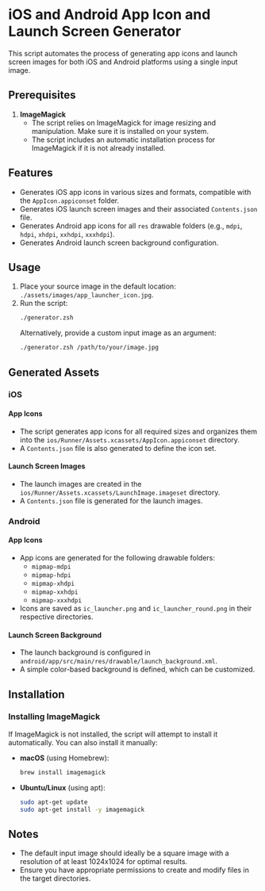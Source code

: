 # iOS and Android App Icon and Launch Screen Generator

This script automates the process of generating app icons and launch screen images for both iOS and Android platforms using a single input image.

## Prerequisites

1. **ImageMagick**
   - The script relies on ImageMagick for image resizing and manipulation. Make sure it is installed on your system.
   - The script includes an automatic installation process for ImageMagick if it is not already installed.

## Features

- Generates iOS app icons in various sizes and formats, compatible with the `AppIcon.appiconset` folder.
- Generates iOS launch screen images and their associated `Contents.json` file.
- Generates Android app icons for all `res` drawable folders (e.g., `mdpi`, `hdpi`, `xhdpi`, `xxhdpi`, `xxxhdpi`).
- Generates Android launch screen background configuration.

## Usage

1. Place your source image in the default location: `./assets/images/app_launcher_icon.jpg`.
2. Run the script:
   ```bash
   ./generator.zsh
   ```
   Alternatively, provide a custom input image as an argument:
   ```bash
   ./generator.zsh /path/to/your/image.jpg
   ```

## Generated Assets

### iOS

#### App Icons
- The script generates app icons for all required sizes and organizes them into the `ios/Runner/Assets.xcassets/AppIcon.appiconset` directory.
- A `Contents.json` file is also generated to define the icon set.

#### Launch Screen Images
- The launch images are created in the `ios/Runner/Assets.xcassets/LaunchImage.imageset` directory.
- A `Contents.json` file is generated for the launch images.

### Android

#### App Icons
- App icons are generated for the following drawable folders:
  - `mipmap-mdpi`
  - `mipmap-hdpi`
  - `mipmap-xhdpi`
  - `mipmap-xxhdpi`
  - `mipmap-xxxhdpi`
- Icons are saved as `ic_launcher.png` and `ic_launcher_round.png` in their respective directories.

#### Launch Screen Background
- The launch background is configured in `android/app/src/main/res/drawable/launch_background.xml`.
- A simple color-based background is defined, which can be customized.

## Installation

### Installing ImageMagick

If ImageMagick is not installed, the script will attempt to install it automatically. You can also install it manually:

- **macOS** (using Homebrew):
  ```bash
  brew install imagemagick
  ```

- **Ubuntu/Linux** (using apt):
  ```bash
  sudo apt-get update
  sudo apt-get install -y imagemagick
  ```

## Notes

- The default input image should ideally be a square image with a resolution of at least 1024x1024 for optimal results.
- Ensure you have appropriate permissions to create and modify files in the target directories.
